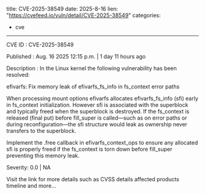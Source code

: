 
title: CVE-2025-38549
date: 2025-8-16
lien: "https://cvefeed.io/vuln/detail/CVE-2025-38549"
categories:
  - cve
---

CVE ID : CVE-2025-38549

Published :  Aug. 16
2025
12:15 p.m. | 1 day
11 hours ago

Description : In the Linux kernel
the following vulnerability has been resolved:

efivarfs: Fix memory leak of efivarfs_fs_info in fs_context error paths

When processing mount options
efivarfs allocates efivarfs_fs_info (sfi)
early in fs_context initialization. However
sfi is associated with the
superblock and typically freed when the superblock is destroyed. If the
fs_context is released (final put) before fill_super is called—such as
on error paths or during reconfiguration—the sfi structure would leak
as ownership never transfers to the superblock.

Implement the .free callback in efivarfs_context_ops to ensure any
allocated sfi is properly freed if the fs_context is torn down before
fill_super
preventing this memory leak.

Severity: 0.0 | NA

Visit the link for more details
such as CVSS details
affected products
timeline
and more...
